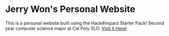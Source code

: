 # Jerry Won's Personal Website

This is a personal website built using the Hack4Impact Starter Pack!
Second year computer science major at Cal Poly SLO.
[Visit it Here!](https://JerryWon1.github.io)
